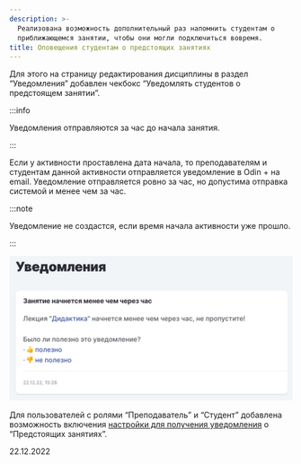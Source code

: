 ```yaml
---
description: >-
  Реализована возможность дополнительный раз напомнить студентам о
  приближающемся занятии, чтобы они могли подключиться вовремя.
title: Оповещения студентам о предстоящих занятиях
---
```


Для этого на страницу редактирования дисциплины в раздел “Уведомления” добавлен чекбокс “Уведомлять студентов о предстоящем занятии”.

:::info 

Уведомления отправляются за час до начала занятия.

:::

Если у активности проставлена дата начала, то преподавателям и студентам данной активности отправляется уведомление в Odin + на email. Уведомление отправляется ровно за час, но допустима отправка системой и менее чем за час.

:::note 

Уведомление не создастся, если время начала активности уже прошло.

:::

![](<../../.gitbook/assets/image (2) (3).png>)

Для пользователей с ролями “Преподаватель” и “Студент” добавлена возможность включения [настройки для получения уведомления](broken-reference) о “Предстоящих занятиях”.

22\.12.2022